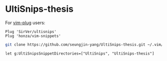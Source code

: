 # UltiSnips-thesis

For [vim-plug](https://github.com/junegunn/vim-plug) users:
```vim
Plug 'SirVer/ultisnips'
Plug 'honza/vim-snippets'
```

```bash
git clone https://github.com/seungjin-yang/UltiSnips-thesis.git ~/.vim/UltiSnips-thesis
```

```vim
let g:UltiSnipsSnippetDirectories=["UltiSnips", "UltiSnips-thesis"]
```
